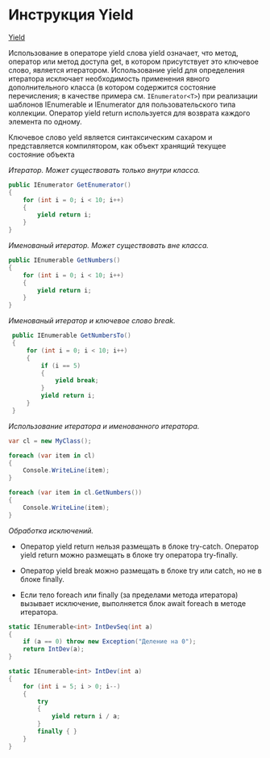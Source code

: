 # Инструкция Yield

[Yield](https://docs.microsoft.com/ru-ru/dotnet/csharp/language-reference/keywords/yield)

Использование в операторе yield слова yield означает, что метод, оператор или метод доступа get, в котором присутствует это ключевое слово, является итератором. Использование yield для определения итератора исключает необходимость применения явного дополнительного класса (в котором содержится состояние перечисления; в качестве примера см. `IEnumerator<T>`) при реализации шаблонов IEnumerable и IEnumerator для пользовательского типа коллекции.
Оператор yield return используется для возврата каждого элемента по одному.

Ключевое слово yeld является синтаксическим сахаром и представляется компилятором,
как объект хранящий текущее состояние объекта

*Итератор. Может существовать только внутри класса.*

```c#
public IEnumerator GetEnumerator()
{
    for (int i = 0; i < 10; i++)
    {
        yield return i;
    }
}
```

*Именованый итератор. Может существовать вне класса.*

```c#
public IEnumerable GetNumbers()
{
    for (int i = 0; i < 10; i++)
    {
        yield return i;
    }
}
```

*Именованый итератор и ключевое слово break.*  

```c#
 public IEnumerable GetNumbersTo()
 {
     for (int i = 0; i < 10; i++)
     {
         if (i == 5)
         {
             yield break;
         }
         yield return i;
     }
 }
```

*Использование итератора и именованного итератора.*

```c#
var cl = new MyClass();

foreach (var item in cl)
{
    Console.WriteLine(item);
}

foreach (var item in cl.GetNumbers())
{
    Console.WriteLine(item);
}
```

*Обработка исключений.*

* Оператор yield return нельзя размещать в блоке try-catch. Оператор yield return можно размещать в блоке try оператора try-finally.

* Оператор yield break можно размещать в блоке try или catch, но не в блоке finally.

* Если тело foreach или finally (за пределами метода итератора) вызывает исключение, выполняется блок await foreach в методе итератора.

```c#
static IEnumerable<int> IntDevSeq(int a)
{
    if (a == 0) throw new Exception("Деление на 0");
    return IntDev(a);    
}

static IEnumerable<int> IntDev(int a)
{
    for (int i = 5; i > 0; i--)
    {
        try
        {
            yield return i / a;
        }
        finally { }
    }
}
```
